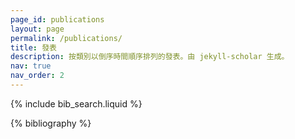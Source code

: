 ```yaml
---
page_id: publications
layout: page
permalink: /publications/
title: 發表
description: 按類別以倒序時間順序排列的發表。由 jekyll-scholar 生成。
nav: true
nav_order: 2
---
```


<!-- _pages/publications.md -->

<!-- Bibsearch Feature -->

{% include bib_search.liquid %}

<div class="publications">

{% bibliography %}

</div>

